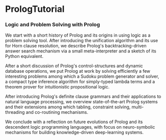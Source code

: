 # PrologTutorial

### Logic and Problem Solving with Prolog

We start with a short history of Prolog and its origins in using logic as a problem solving tool. After introducing  the unification algorithm and its use for Horn clause resolution, we describe Prolog's backtracking-driven answer search mechanism via a small meta-interpreter and a sketch of its Python equivalent.

After a short discussion of Prolog's control-structures and dynamic database operations, we put Prolog at work by solving efficiently a few interesting problems among which a Sudoku problem generator and solver, a compact type inference algorithm for simply-typed lambda terms and a theorem prover for intuitionistic propositional logic.

After introducing Prolog's definite clause grammars and their applications to natural language processing, we overview  state-of-the-art Prolog systems and their extensions among which tabling, constraint solving, multi-threading and co-routining mechanisms.

We conclude with a reflection on future evolutions of Prolog and  its descendent logic programming languages, with focus on neuro-symbolic mechanisms for building knowledge-driven deep-learning systems.

